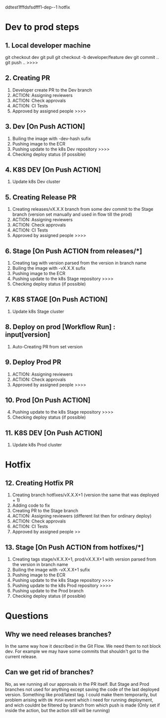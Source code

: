 ddtest1fffdsfsdfff1-dep--1 hotfix

# Dev to prod steps

## 1. Local developer machine
git checkout dev
git pull
git checkout -b developer/feature dev
git commit ..
git push .. >>>>

## 2. Creating PR
1. Developer create PR to the Dev branch
2. ACTION: Assigning reviewers
3. ACTION: Check approvals
4. ACTION: CI Tests
5. Approved by assigned people >>>>

## 3. Dev [On Push ACTION] 
1. Builing the image with -dev-hash sufix
2. Pushing image to the ECR
3. Pushing update to the k8s Dev repository >>>>
4. Checking deploy status (if possible)

## 4. K8S DEV [On Push ACTION] 
1. Update k8s Dev cluster

## 5. Creating Release PR
1. Creating releases/vX.X.X branch from some dev commit to the Stage branch
   (version set manually and used in flow till the prod)
2. ACTION: Assigning reviewers
3. ACTION: Check approvals
4. ACTION: CI Tests
5. Approved by assigned people >>>>

## 6. Stage [On Push ACTION from releases/*]
1. Creating tag with version parsed from the version in branch name
2. Builing the image with -vX.X.X sufix
3. Pushing image to the ECR
4. Pushing update to the k8s Stage repository >>>>
5. Checking deploy status (if possible)

## 7. K8S STAGE [On Push ACTION] 
1. Update k8s Stage cluster

## 8. Deploy on prod [Workflow Run] : input[version]
1. Auto-Creating PR from set version

## 9. Deploy Prod PR
1. ACTION: Assigning reviewers
2. ACTION: Check approvals
4. Approved by assigned people >>>>

## 10. Prod [On Push ACTION]
4. Pushing update to the k8s Stage repository >>>>
5. Checking deploy status (if possible)

## 11. K8S DEV [On Push ACTION] 
1. Update k8s Prod cluster

# Hotfix

## 12. Creating Hotfix PR
1. Creating branch hotfixes/vX.X.X+1 (version the same that was deployed + 1)
2. Adding code to fix
3. Creating PR to the Stage branch
4. ACTION: Assigning reviewers (different list then for ordinary deploy)
5. ACTION: Check approvals
6. ACTION: CI Tests
7. Approved by assigned people >>

## 13. Stage [On Push ACTION from hotfixes/*]
1. Creating tags stage/vX.X.X+1, prod/vX.X.X+1 with version parsed from the version in branch name
2. Builing the image with -vX.X.X+1 sufix
3. Pushing image to the ECR
4. Pushing update to the k8s Stage repository >>>>
5. Pushing update to the k8s Prod repository >>>>
4. Pushing update to the Prod branch
5. Checking deploy status (if possible)


# Questions 

## Why we need releases branches?
In the same way how it described in the Git Flow. We need them to not block dev.
For example we may have some commits that shouldn't got to the current release.

## Can we get rid of branches?
No, as we running all our approvals in the PR itself. But Stage and Prod 
branches not used for anything except saving the code of the last deployed 
version. Something like prod/latest tag.
I could make them temporarily, but problem arising with `ON PUSH` event
which i need for running deployment, and wich couldnt be filtered by branch 
from which push is made (Only set if inside the action, but the action still 
will be running)

